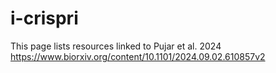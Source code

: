 # i-crispri
This page lists resources linked to Pujar et al. 2024
https://www.biorxiv.org/content/10.1101/2024.09.02.610857v2

